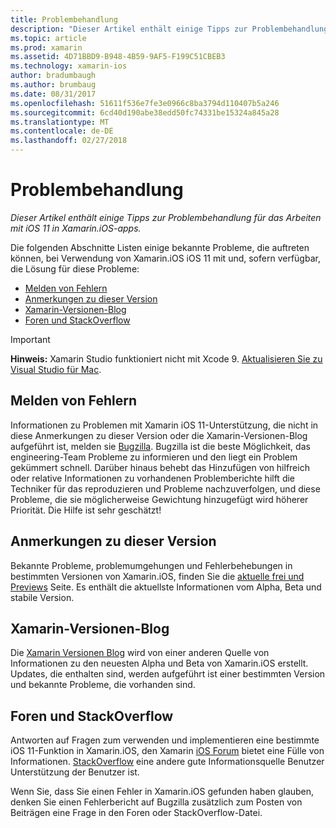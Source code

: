 ```yaml
---
title: Problembehandlung
description: "Dieser Artikel enthält einige Tipps zur Problembehandlung für das Arbeiten mit iOS 11 in Xamarin.iOS-apps."
ms.topic: article
ms.prod: xamarin
ms.assetid: 4D71BBD9-B948-4B59-9AF5-F199C51CBEB3
ms.technology: xamarin-ios
author: bradumbaugh
ms.author: brumbaug
ms.date: 08/31/2017
ms.openlocfilehash: 51611f536e7fe3e0966c8ba3794d110407b5a246
ms.sourcegitcommit: 6cd40d190abe38edd50fc74331be15324a845a28
ms.translationtype: MT
ms.contentlocale: de-DE
ms.lasthandoff: 02/27/2018
---
```

# <a name="troubleshooting"></a>Problembehandlung

_Dieser Artikel enthält einige Tipps zur Problembehandlung für das Arbeiten mit iOS 11 in Xamarin.iOS-apps._

Die folgenden Abschnitte Listen einige bekannte Probleme, die auftreten können, bei Verwendung von Xamarin.iOS iOS 11 mit und, sofern verfügbar, die Lösung für diese Probleme:

- [Melden von Fehlern](#Reporting-Bugs)
- [Anmerkungen zu dieser Version](#Release-Notes)
- [Xamarin-Versionen-Blog](#Xamarin-Releases-Blog)
- [Foren und StackOverflow](#Forums-and-StackOverflow)

> [!IMPORTANT]
> **Hinweis:** Xamarin Studio funktioniert nicht mit Xcode 9.
> [Aktualisieren Sie zu Visual Studio für Mac](https://www.visualstudio.com/vs/).

<a name="Reporting-Bugs" />

## <a name="reporting-bugs"></a>Melden von Fehlern

Informationen zu Problemen mit Xamarin iOS 11-Unterstützung, die nicht in diese Anmerkungen zu dieser Version oder die Xamarin-Versionen-Blog aufgeführt ist, melden sie [Bugzilla](https://bugzilla.xamarin.com/enter_bug.cgi?product=iOS). Bugzilla ist die beste Möglichkeit, das engineering-Team Probleme zu informieren und den liegt ein Problem gekümmert schnell. Darüber hinaus behebt das Hinzufügen von hilfreich oder relative Informationen zu vorhandenen Problemberichte hilft die Techniker für das reproduzieren und Probleme nachzuverfolgen, und diese Probleme, die sie möglicherweise Gewichtung hinzugefügt wird höherer Priorität. Die Hilfe ist sehr geschätzt!

<a name="Release-Notes" />

## <a name="release-notes"></a>Anmerkungen zu dieser Version

Bekannte Probleme, problemumgehungen und Fehlerbehebungen in bestimmten Versionen von Xamarin.iOS, finden Sie die [aktuelle frei und Previews](https://developer.xamarin.com/releases/current/) Seite. Es enthält die aktuellste Informationen vom Alpha, Beta und stabile Version.

<a name="Xamarin-Releases-Blog" />

## <a name="xamarin-releases-blog"></a>Xamarin-Versionen-Blog

Die [Xamarin Versionen Blog](https://releases.xamarin.com/) wird von einer anderen Quelle von Informationen zu den neuesten Alpha und Beta von Xamarin.iOS erstellt. Updates, die enthalten sind, werden aufgeführt ist einer bestimmten Version und bekannte Probleme, die vorhanden sind.

<a name="Forums-and-StackOverflow" />

## <a name="forums-and-stackoverflow"></a>Foren und StackOverflow

Antworten auf Fragen zum verwenden und implementieren eine bestimmte iOS 11-Funktion in Xamarin.iOS, den Xamarin [iOS Forum](http://forums.xamarin.com/categories/ios) bietet eine Fülle von Informationen. [StackOverflow](http://stackoverflow.com/search?tab=newest&q=xamarin) eine andere gute Informationsquelle Benutzer Unterstützung der Benutzer ist.

Wenn Sie, dass Sie einen Fehler in Xamarin.iOS gefunden haben glauben, denken Sie einen Fehlerbericht auf Bugzilla zusätzlich zum Posten von Beiträgen eine Frage in den Foren oder StackOverflow-Datei.

